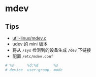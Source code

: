 # mdev

## Tips
* [util-linux/mdev.c](https://sourcegraph.com/github.com/mirror/busybox/-/blob/util-linux/mdev.c)
* udev 的 mini 版本
* 将从 `/sys` 检测到的设备生成 `/dev` 下链接
* 配置 `/etc/mdev.conf`

```ini
# %s      %d:%d       %s
# device  user:group  mode
```
